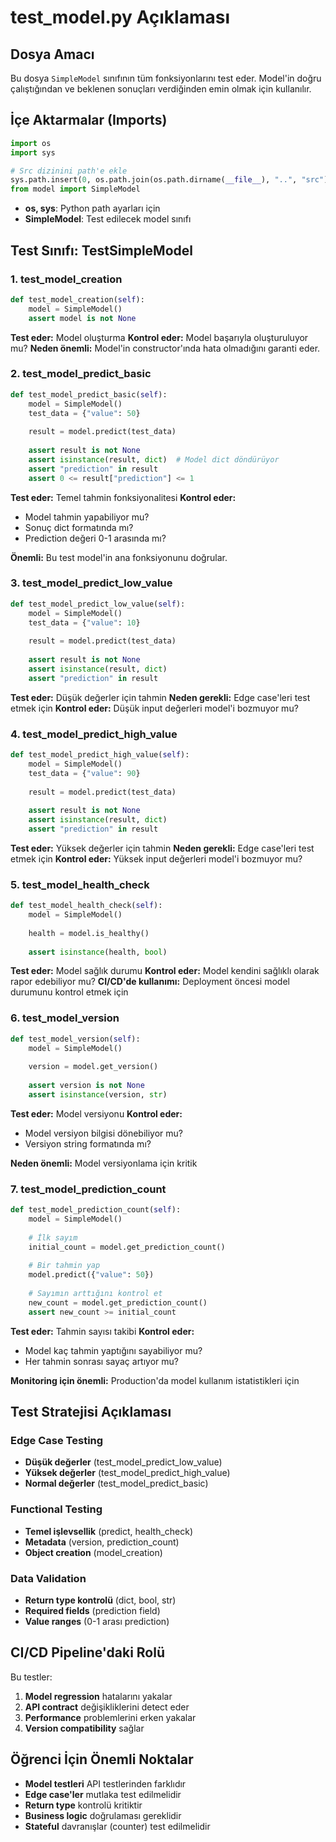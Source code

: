 # test_model.py Açıklaması

## Dosya Amacı
Bu dosya `SimpleModel` sınıfının tüm fonksiyonlarını test eder. Model'in doğru çalıştığından ve beklenen sonuçları verdiğinden emin olmak için kullanılır.

## İçe Aktarmalar (Imports)
```python
import os
import sys

# Src dizinini path'e ekle
sys.path.insert(0, os.path.join(os.path.dirname(__file__), "..", "src"))
from model import SimpleModel
```

- **os, sys**: Python path ayarları için
- **SimpleModel**: Test edilecek model sınıfı

## Test Sınıfı: TestSimpleModel

### 1. test_model_creation
```python
def test_model_creation(self):
    model = SimpleModel()
    assert model is not None
```

**Test eder:** Model oluşturma
**Kontrol eder:** Model başarıyla oluşturuluyor mu?
**Neden önemli:** Model'in constructor'ında hata olmadığını garanti eder.

### 2. test_model_predict_basic
```python
def test_model_predict_basic(self):
    model = SimpleModel()
    test_data = {"value": 50}
    
    result = model.predict(test_data)
    
    assert result is not None
    assert isinstance(result, dict)  # Model dict döndürüyor
    assert "prediction" in result
    assert 0 <= result["prediction"] <= 1
```

**Test eder:** Temel tahmin fonksiyonalitesi
**Kontrol eder:**
- Model tahmin yapabiliyor mu?
- Sonuç dict formatında mı?
- Prediction değeri 0-1 arasında mı?

**Önemli:** Bu test model'in ana fonksiyonunu doğrular.

### 3. test_model_predict_low_value
```python
def test_model_predict_low_value(self):
    model = SimpleModel()
    test_data = {"value": 10}
    
    result = model.predict(test_data)
    
    assert result is not None
    assert isinstance(result, dict)
    assert "prediction" in result
```

**Test eder:** Düşük değerler için tahmin
**Neden gerekli:** Edge case'leri test etmek için
**Kontrol eder:** Düşük input değerleri model'i bozmuyor mu?

### 4. test_model_predict_high_value
```python
def test_model_predict_high_value(self):
    model = SimpleModel()
    test_data = {"value": 90}
    
    result = model.predict(test_data)
    
    assert result is not None
    assert isinstance(result, dict)
    assert "prediction" in result
```

**Test eder:** Yüksek değerler için tahmin
**Neden gerekli:** Edge case'leri test etmek için
**Kontrol eder:** Yüksek input değerleri model'i bozmuyor mu?

### 5. test_model_health_check
```python
def test_model_health_check(self):
    model = SimpleModel()
    
    health = model.is_healthy()
    
    assert isinstance(health, bool)
```

**Test eder:** Model sağlık durumu
**Kontrol eder:** Model kendini sağlıklı olarak rapor edebiliyor mu?
**CI/CD'de kullanımı:** Deployment öncesi model durumunu kontrol etmek için

### 6. test_model_version
```python
def test_model_version(self):
    model = SimpleModel()
    
    version = model.get_version()
    
    assert version is not None
    assert isinstance(version, str)
```

**Test eder:** Model versiyonu
**Kontrol eder:**
- Model versiyon bilgisi dönebiliyor mu?
- Versiyon string formatında mı?

**Neden önemli:** Model versiyonlama için kritik

### 7. test_model_prediction_count
```python
def test_model_prediction_count(self):
    model = SimpleModel()
    
    # İlk sayım
    initial_count = model.get_prediction_count()
    
    # Bir tahmin yap
    model.predict({"value": 50})
    
    # Sayımın arttığını kontrol et
    new_count = model.get_prediction_count()
    assert new_count >= initial_count
```

**Test eder:** Tahmin sayısı takibi
**Kontrol eder:**
- Model kaç tahmin yaptığını sayabiliyor mu?
- Her tahmin sonrası sayaç artıyor mu?

**Monitoring için önemli:** Production'da model kullanım istatistikleri için

## Test Stratejisi Açıklaması

### Edge Case Testing
- **Düşük değerler** (test_model_predict_low_value)
- **Yüksek değerler** (test_model_predict_high_value)
- **Normal değerler** (test_model_predict_basic)

### Functional Testing
- **Temel işlevsellik** (predict, health_check)
- **Metadata** (version, prediction_count)
- **Object creation** (model_creation)

### Data Validation
- **Return type kontrolü** (dict, bool, str)
- **Required fields** (prediction field)
- **Value ranges** (0-1 arası prediction)

## CI/CD Pipeline'daki Rolü
Bu testler:
1. **Model regression** hatalarını yakalar
2. **API contract** değişikliklerini detect eder
3. **Performance** problemlerini erken yakalar
4. **Version compatibility** sağlar

## Öğrenci İçin Önemli Noktalar
- **Model testleri** API testlerinden farklıdır
- **Edge case'ler** mutlaka test edilmelidir
- **Return type** kontrolü kritiktir
- **Business logic** doğrulaması gereklidir
- **Stateful** davranışlar (counter) test edilmelidir